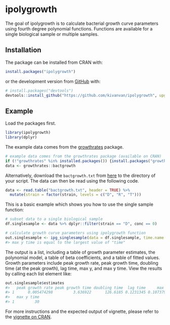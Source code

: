 
<!-- README.md is generated from README.Rmd. Please edit that file -->

# ipolygrowth

<!-- badges: start -->
<!-- badges: end -->

The goal of ipolygrowth is to calculate bacterial growth curve
parameters using fourth degree polynomial functions. Functions are
available for a single biological sample or multiple samples.

## Installation

The package can be installed from CRAN with:

``` r
install.packages("ipolygrowth")
```

or the development version from [GitHub](https://github.com/) with:

``` r
# install.packages("devtools")
devtools::install_github("https://github.com/kivanvan/ipolygrowth", upgrade = F, quiet = T)
```

## Example

Load the packages first.

``` r
library(ipolygrowth)
library(dplyr)
```

The example data comes from the
[growthrates](https://CRAN.R-project.org/package=growthrates) package.

``` r
# example data comes from the growthrates package (available on CRAN)
if (!"growthrates" %in% installed.packages()) {install.packages("growthrates")}
data <- growthrates::bactgrowth
```

Alternatively, download the `bactgrowth.txt` from
[here](https://github.com/tpetzoldt/growthrates/tree/master/data) to the
directory of your script. The data can then be read using the following
code.

``` r
data <- read.table("bactgrowth.txt", header = TRUE) %>%
  mutate(strain = factor(strain, levels = c("D", "R", "T")))
```

This is a basic example which shows you how to use the single sample
function:

``` r
# subset data to a single biological sample
df.singlesample <- data %>% dplyr::filter(strain == "D", conc == 0)

# calculate growth curve parameters using ipolygrowth function
out.singlesample <- ipg_singlesample(data = df.singlesample, time.name = "time", y.name = "value")
#> max y time is equal to the largest value of "time"
```

The output is a list, including a table of growth parameter estimates,
the polynomial model, a table of beta coefficients, and a table of
fitted values. Growth parameters include peak growth rate, peak growth
time, doubling time (at the peak growth), lag time, max y, and max y
time. View the results by calling each list element like:

``` r
out.singlesample$estimates
#>   peak growth rate peak growth time doubling time  lag time     max y
#> 1      0.005474298         3.636922      126.6185 0.1231345 0.1073791
#>   max y time
#> 1         30
```

For more instructions and the expected output of vignette, please refer
to the [vignette on
CRAN](https://cran.r-project.org/web/packages/ipolygrowth/vignettes/ipolygrowth_vignette.html).
